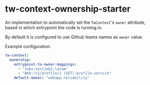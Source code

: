 # tw-context-ownership-starter

An implementation to automatically set the  `TwContext`'s `owner` attribute, based in which entrypoint the code is running in.

By default it is configured to use Github teams names as `owner` value.

Example configuration.
```yaml
tw-context:
  ownership:
    entrypoint-to-owner-mappings:
      - "Jobs:testJob1:latam"
      - "Web:/v1/profile/1 (GET):profile-service"
    default-owner: "webapp-reliability"
``` 